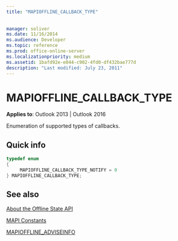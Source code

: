 ```yaml
---
title: "MAPIOFFLINE_CALLBACK_TYPE"
 
 
manager: soliver
ms.date: 11/16/2014
ms.audience: Developer
ms.topic: reference
ms.prod: office-online-server
ms.localizationpriority: medium
ms.assetid: 1bafd92e-e044-c902-4fd0-df432bae777d
description: "Last modified: July 23, 2011"
---
```


# MAPIOFFLINE_CALLBACK_TYPE

  
  
**Applies to**: Outlook 2013 | Outlook 2016 
  
Enumeration of supported types of callbacks.
  
## Quick info

```cpp
typedef enum  
{  
     MAPIOFFLINE_CALLBACK_TYPE_NOTIFY = 0 
} MAPIOFFLINE_CALLBACK_TYPE;  

```

## See also



[About the Offline State API](about-the-offline-state-api.md)
  
[MAPI Constants](mapi-constants.md)
  
[MAPIOFFLINE_ADVISEINFO](mapioffline_adviseinfo.md)


